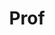 ---
layout: person
given: Nicholas
family: Lane
department: Department of Computer Science and Technology
title: Prof
job_title: Professor of Machine Learning Systems
crsid: ndl32
image: /assets/uploads/Lane_Nicholas.jpeg
webpage: https://www.cst.cam.ac.uk/people/ndl32
biography: I study the design, architecture and algorithms of scalable and robust
  end-to-end machine learning (ML) systems. My research interests drive towards the
  development of new forms of ML systems that are revolutionary in how they leverage
  multi-modal data (e.g., speech, vision, location, inertial information) to infer
  and reason over complex real-world situations — while simultaneously, maintaining
  extreme levels of systems flexibility (e.g., distributed execution, adaptation)
  and efficiency (e.g., compute, memory).
---